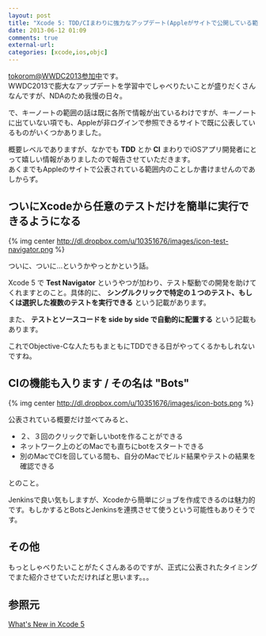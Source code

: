 ```yaml
---
layout: post
title: "Xcode 5: TDD/CIまわりに強力なアップデート(Appleがサイトで公開している範囲内で)"
date: 2013-06-12 01:09
comments: true
external-url: 
categories: [xcode,ios,objc]
---
```


[tokorom@WWDC2013参加中](https://twitter.com/tokorom)です。  
WWDC2013で膨大なアップデートを学習中でしゃべりたいことが盛りだくさんなんですが、NDAのため我慢の日々。

で、キーノートの範囲の話は既に各所で情報が出ているわけですが、キーノートに出ていない項でも、Appleが非ログインで参照できるサイトで既に公表しているものがいくつかありました。

概要レベルでありますが、なかでも **TDD** とか **CI** まわりでiOSアプリ開発者にとって嬉しい情報がありましたので報告させていただきます。  
あくまでもAppleのサイトで公表されている範囲内のことしか書けませんのであしからず。

<!-- more -->

## ついにXcodeから任意のテストだけを簡単に実行できるようになる

{% img center http://dl.dropbox.com/u/10351676/images/icon-test-navigator.png %}

ついに、ついに...というかやっとかという話。

Xcode 5 で **Test Navigator** というやつが加わり、テスト駆動での開発を助けてくれますとのこと。具体的に、 **シングルクリックで特定の１つのテスト、もしくは選択した複数のテストを実行できる** という記載があります。

また、 **テストとソースコードを side by side で自動的に配置する** という記載もあります。

これでObjective-Cな人たちもまともにTDDできる日がやってくるかもしれないですね。

## CIの機能も入ります / その名は "Bots"

{% img center http://dl.dropbox.com/u/10351676/images/icon-bots.png %}

公表されている概要だけ並べてみると、

* ２、３回のクリックで新しいbotを作ることができる
* ネットワーク上のどのMacでも直ちにbotをスタートできる
* 別のMacでCIを回している間も、自分のMacでビルド結果やテストの結果を確認できる

とのこと。

Jenkinsで良い気もしますが、Xcodeから簡単にジョブを作成できるのは魅力的です。もしかするとBotsとJenkinsを連携させて使うという可能性もありそうです。

## その他

もっとしゃべりたいことがたくさんあるのですが、正式に公表されたタイミングでまた紹介させていただければと思います。。。

## 参照元

[What's New in Xcode 5](https://developer.apple.com/technologies/tools/whats-new.html)
